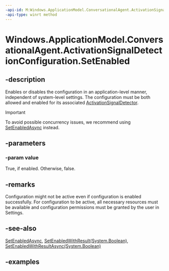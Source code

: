 ```yaml
---
-api-id: M:Windows.ApplicationModel.ConversationalAgent.ActivationSignalDetectionConfiguration.SetEnabled(System.Boolean)
-api-type: winrt method
---
```


<!-- Method syntax.
public void ActivationSignalDetectionConfiguration.SetEnabled(Boolean value)
-->

# Windows.ApplicationModel.ConversationalAgent.ActivationSignalDetectionConfiguration.SetEnabled

## -description

Enables or disables the configuration in an application-level manner, independent of system-level settings. The configuration must be both allowed and enabled for its associated [ActivationSignalDetector](activationsignaldetector.md).

> [!Important]
> To avoid possible concurrency issues, we recommend using [SetEnabledAsync](activationsignaldetectionconfiguration_setenabledasync_103285310.md) instead.

## -parameters

### -param value

True, if enabled. Otherwise, false.

## -remarks

Configuration might not be active even if configuration is enabled successfully. For configuration to be active, all necessary resources must be available and configuration permissions must be granted by the user in Settings.

## -see-also

[SetEnabledAsync](activationsignaldetectionconfiguration_setenabledasync_103285310.md), [SetEnabledWithResult(System.Boolean)](activationsignaldetectionconfiguration_setenabledwithresult_1176849337.md), [SetEnabledWithResultAsync(System.Boolean)](activationsignaldetectionconfiguration_setenabledwithresultasync_1777466107.md)

## -examples
